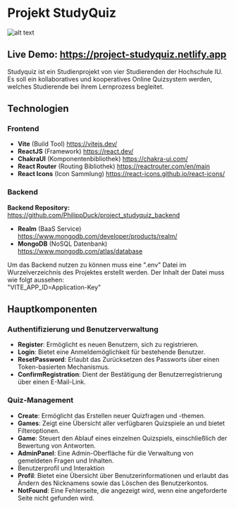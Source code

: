 # Projekt StudyQuiz
![alt text](https://project-studyquiz.netlify.app/StudyQuiz_Banner_Weiss_Transparent.png)


## Live Demo: https://project-studyquiz.netlify.app

Studyquiz ist ein Studienprojekt von vier Studierenden der Hochschule IU. Es soll ein kollaboratives und kooperatives Online Quizsystem werden, welches Studierende bei ihrem Lernprozess begleitet.

## Technologien

### Frontend

- **Vite** (Build Tool) https://vitejs.dev/
- **ReactJS** (Framework) https://react.dev/
- **ChakraUI** (Komponentenbibliothek) https://chakra-ui.com/
- **React Router** (Routing Bibliothek) https://reactrouter.com/en/main
- **React Icons** (Icon Sammlung) https://react-icons.github.io/react-icons/

### Backend

**Backend Repository:** https://github.com/PhilippDuck/project_studyquiz_backend

- **Realm** (BaaS Service) https://www.mongodb.com/developer/products/realm/
- **MongoDB** (NoSQL Datenbank) https://www.mongodb.com/atlas/database

Um das Backend nutzen zu können muss eine ".env" Datei im Wurzelverzeichnis des Projektes erstellt werden. Der Inhalt der Datei muss wie folgt aussehen:  
 "VITE_APP_ID=Application-Key"

## Hauptkomponenten

### Authentifizierung und Benutzerverwaltung

- **Register**: Ermöglicht es neuen Benutzern, sich zu registrieren.
- **Login**: Bietet eine Anmeldemöglichkeit für bestehende Benutzer.
- **ResetPassword**: Erlaubt das Zurücksetzen des Passworts über einen Token-basierten Mechanismus.
- **ConfirmRegistration**: Dient der Bestätigung der Benutzerregistrierung über einen E-Mail-Link.

### Quiz-Management

- **Create**: Ermöglicht das Erstellen neuer Quizfragen und -themen.
- **Games**: Zeigt eine Übersicht aller verfügbaren Quizspiele an und bietet Filteroptionen.
- **Game**: Steuert den Ablauf eines einzelnen Quizspiels, einschließlich der Bewertung von Antworten.
- **AdminPanel**: Eine Admin-Oberfläche für die Verwaltung von gemeldeten Fragen und Inhalten.
- Benutzerprofil und Interaktion
- **Profil**: Bietet eine Übersicht über Benutzerinformationen und erlaubt das Ändern des Nicknamens sowie das Löschen des Benutzerkontos.
- **NotFound**: Eine Fehlerseite, die angezeigt wird, wenn eine angeforderte Seite nicht gefunden wird.
